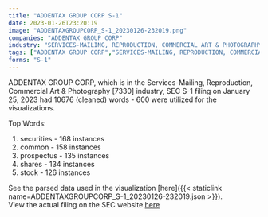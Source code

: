 ```yaml
---
title: "ADDENTAX GROUP CORP S-1"
date: 2023-01-26T23:20:19
image: "ADDENTAXGROUPCORP_S-1_20230126-232019.png"
companies: "ADDENTAX GROUP CORP"
industry: "SERVICES-MAILING, REPRODUCTION, COMMERCIAL ART & PHOTOGRAPHY"
tags: ["ADDENTAX GROUP CORP","SERVICES-MAILING, REPRODUCTION, COMMERCIAL ART & PHOTOGRAPHY","01-25-2023","S-1"]
forms: "S-1"
---
```

ADDENTAX GROUP CORP, which is in the Services-Mailing, Reproduction, Commercial Art & Photography [7330] industry, SEC S-1 filing on January 25, 2023 had 10676 (cleaned) words - 600 were utilized for the visualizations.

Top Words:
1. securities - 168 instances
2. common - 158 instances
3. prospectus - 135 instances
4. shares - 134 instances
5. stock - 126 instances


See the parsed data used in the visualization [here]({{< staticlink name=ADDENTAXGROUPCORP_S-1_20230126-232019.json >}}).  
View the actual filing on the SEC website [here](https://www.sec.gov/Archives/edgar/data/1650101/0001493152-23-002443.txt)